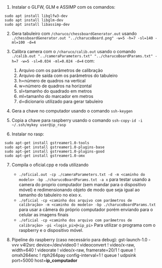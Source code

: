 1. Instalar o GLFW, GLM e ASSIMP com os comandos:

```
sudo apt install libglfw3-dev
sudo apt install libglm-dev
sudo apt install libassimp-dev
```

2. Gera tabuleiro com `/charuco/chessboardGenerator.out` usando `./chessboardGenerator.out "../charucoBoard.png" -w=5 -h=7 -sl=140 -ml=100 -d=4`
3. Calibra camera com o `/charuco/calib.out` usando o comando `./calib.out "../cameraParameters.txt" "../charucoBoardParams.txt" -h=7 -w=5 -sl=0.034 -ml=0.024 -d=4` com:
    1. Arquivo com os parâmetros de calibração
    2. Arquivo de saída com os parâmetros do tabuleiro
    3. h=número de quadros na vertical
    4. w=número de quadros na horizontal
    5. sl=tamanho do quadrado em metros
    6. ml=tamanho do marcador em metros
    7. d=dicionario utilizado para gerar tabuleiro

4. Gera a chave no computador usando o comando `ssh-keygen`
5. Copia a chave para raspberry usando o comando `ssh-copy-id -i ~/.ssh/mykey user@ip_rasp`
6. Instalar no rasp:
```
sudo apt-get install gstreamer1.0-tools
sudo apt-get install gstreamer1.0-plugins-base
sudo apt-get install gstreamer1.0-plugins-good
sudo apt-get install gstreamer1.0-omx
```

7. Compila o oficial.cpp e roda utilizando 
    - `./oficial.out -cp ./cameraParameters.txt -d -m <caminho do modelo> -bp ./charucoBoardParams.txt -a x` para testar usando a camera do proprio computador (sem mandar para o dispositivo móvel) e redimensionando objeto de modo que seja igual ao tamanho do tabuleiro no eixo x.
    - `./oficial -cp <caminho dos arquivo com parâmetros de calibração> -m <caminho do modelo> -bp ./charucoBoardParams.txt` para usar a câmera do próprio computador porém enviando para o celular as imagens finais
    - `./oficial -cp <caminho dos arquivo com parâmetros de calibração> -pi <login_pi>@<ip_pi>` Para utilizar o programa com o raspberry e o dispositivo móvel.

8. Pipeline do raspberry (caso necessário para debug): gst-launch-1.0 -vvv v4l2src device=/dev/video0 ! videoconvert ! video/x-raw, width=640 ! videorate ! video/x-raw, framerate=20/1 ! queue ! omxh264enc ! rtph264pay config-interval=1 ! queue ! udpsink port=5000 host=**ip_computador**
